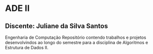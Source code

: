 # ADE II
## Discente: Juliane da Silva Santos
Engenharia de Computação
Repositório contendo trabalhos e projetos desenvolvindos ao longo do semestre para a disciplina de Algoritmos e Estrutura de Dados II.
